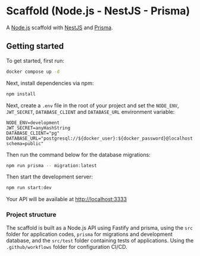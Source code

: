 # Scaffold (Node.js - NestJS - Prisma)

A [Node.js](https://nodejs.org/en) scaffold with [NestJS](https://nestjs.com/) and [Prisma](https://www.prisma.io/).

## Getting started

To get started, first run:

```bash
docker compose up -d
```

Next, install dependencies via npm:

```bash
npm install
```

Next, create a `.env` file in the root of your project and set the `NODE_ENV`, `JWT_SECRET`, `DATABASE_CLIENT` and `DATABASE_URL` environment variable:

```env
NODE_ENV=development
JWT_SECRET=anyHashString
DATABASE_CLIENT="pg"
DATABASE_URL="postgresql://${docker_user}:${docker_password}@localhost:5432/${docker_database}?schema=public"
```

Then run the command below for the database migrations:

```bash
npm run prisma -- migration:latest
```

Then start the development server:

```bash
npm run start:dev
```

Your API will be available at [http://localhost:3333](http://localhost:3333)

### Project structure

The scaffold is built as a Node.js API using Fastify and prisma, using the `src` folder for application codes, `prisma` for migrations and development database, and the `src/test` folder containing tests of applications. Using the `.github/workflows` folder for configuration CI/CD.
